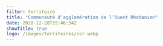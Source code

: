 ```yaml
---
filter: territoire
title: "Communauté d’agglomération de l’Ouest Rhodanien"
date: 2020-12-28T15:46:34Z
showTitle: true
logo: /images/territoires/cor.webp
---
```

